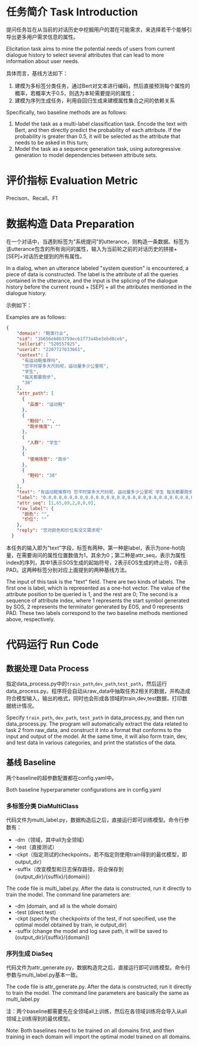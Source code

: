 # 任务简介 Task Introduction
提问任务旨在从当前的对话历史中挖掘用户的潜在可能需求，来选择若干个能够引导出更多用户需求信息的属性。

Elicitation task aims to mine the potential needs of users from current dialogue history to select several attributes that can lead to more information about user needs.

具体而言，基线方法如下：
1. 建模为多标签分类任务，通过Bert对文本进行编码，然后直接预测每个属性的概率，若概率大于0.5，则选为本轮需要提问的属性；
2. 建模为序列生成任务，利用自回归生成来建模属性集合之间的依赖关系

Specifically, two baseline methods are as follows:
1. Model the task as a multi-label classification task. Encode the text with Bert, and then directly predict the probability of each attribute. If the probability is greater than 0.5, it will be selected as the attribute that needs to be asked in this turn;
2. Model the task as a sequence generation task, using autoregressive generation to model dependencies between attribute sets.

# 评价指标 Evaluation Metric
Precison、Recall、F1

# 数据构造 Data Preparation
在一个对话中，当遇到标签为"系统提问"的utterance，则构造一条数据。标签为该utterance包含的所有询问的属性，输入为当前轮之前的对话历史的拼接+[SEP]+对话历史提到的所有属性。

In a dialog, when an utterance labeled "system question" is encountered, a piece of data is constructed. The label is the attribute of all the queries contained in the utterance, and the input is the splicing of the dialogue history before the current round + [SEP] + all the attributes mentioned in the dialogue history.

示例如下：

Examples are as follows:


```json
{
    "domain": "鞋类行业",
    "sid": "1b656eb8b3759ec61f73a4be3ebd8ceb",
    "sellerid": "520557925",
    "userid": "2207727033661",
    "context": [
      "有运动鞋推荐吗",
      "您平时穿多大尺码呢，运动量多少公里呢",
      "学生",
      "每天都要跑步",
      "38"
    ],
    "attr_path": [
      {
        "品类": "运动鞋"
      },
      {
        "鞋码": "",
        "跑步强度": ""
      },
      {
        "人群": "学生"
      },
      {
        "使用场景": "跑步"
      },
      {
        "鞋码": "38"
      }
    ],
    "text": "有运动鞋推荐吗 您平时穿多大尺码呢，运动量多少公里呢 学生 每天都要跑步 38[SEP]83 67 75 35 16 67",
    "label": "0.0,0.0,0.0,0.0,0.0,0.0,0.0,0.0,0.0,0.0,0.0,0.0,0.0,0.0,0.0,0.0,0.0,0.0,0.0,0.0,0.0,0.0,0.0,0.0,0.0,0.0,0.0,0.0,0.0,0.0,0.0,0.0,0.0,0.0,0.0,0.0,0.0,0.0,0.0,0.0,0.0,0.0,0.0,0.0,0.0,0.0,0.0,0.0,0.0,0.0,0.0,0.0,0.0,0.0,0.0,0.0,0.0,0.0,0.0,0.0,0.0,0.0,1.0,0.0,0.0,0.0,1.0,0.0,0.0,0.0,0.0,0.0,0.0,0.0,0.0,0.0,0.0,0.0,0.0,0.0,0.0,0.0,0.0,0.0,0.0,0.0,0.0,0.0,0.0",
    "attr_seq": [1,65,69,2,0,0,0],
    "raw_label": {
      "颜色": "",
      "价位": ""
    },
    "reply": "您对颜色和价位有没又需求呢"
  }
```

本任务的输入即为"text"字段，标签有两种，第一种是label，表示为one-hot向量，在需要询问的属性位置数值为1，其余为0；第二种是attr_seq，表示为属性index的序列，其中1表示SOS生成的起始符号，2表示EOS生成的终止符，0表示PAD。这两种标签分别对应上面提到的两种基线方法。

The input of this task is the "text" field. There are two kinds of labels. The first one is label, which is represented as a one-hot vector. The value of the attribute position to be queried is 1, and the rest are 0; The second is a sequence of attribute index, where 1 represents the start symbol generated by SOS, 2 represents the terminator generated by EOS, and 0 represents PAD. These two labels correspond to the two baseline methods mentioned above, respectively.

# 代码运行 Run Code
## 数据处理 Data Process
指定data_process.py中的`train_path`,`dev_path`,`test_path`，然后运行data_process.py。程序将会自动从raw_data中抽取任务2相关的数据，并构造成符合模型输入，输出的格式，同时也会形成各领域的train,dev,test数据，打印数据统计情况。

Specify `train_path`, `dev_path`, `test_path` in data_process.py, and then run data_process.py. The program will automatically extract the data related to task 2 from raw_data, and construct it into a format that conforms to the input and output of the model. At the same time, it will also form train, dev, and test data in various categories, and print the statistics of the data.

## 基线 Baseline
两个baseline的超参数配置都在config.yaml中。

Both baseline hyperparameter configurations are in config.yaml

### 多标签分类 DiaMultiClass
代码文件为multi_label.py，数据构造后之后，直接运行即可训练模型。命令行参数有：
- -dm（领域，其中all为全领域）
- -test（直接测试）
- -ckpt（指定测试的checkpoints，若不指定则使用train得到的最优模型，即output_dir）
- -suffix（改变模型和日志保存路径，将会保存到{output_dir}/{suffix}/{domain}）

The code file is multi_label.py. After the data is constructed, run it directly to train the model. The command line parameters are:
- -dm (domain, and all is the whole domain)
- -test (direct test)
- -ckpt (specify the checkpoints of the test, if not specified, use the optimal model obtained by train, ie output_dir)
- -suffix (change the model and log save path, it will be saved to {output_dir}/{suffix}/{domain})

### 序列生成 DiaSeq
代码文件为attr_generate.py，数据构造完之后，直接运行即可训练模型。命令行参数与multi_label.py基本一致。

The code file is attr_generate.py. After the data is constructed, run it directly to train the model. The command line parameters are basically the same as multi_label.py

注：两个baseline都需要先在全领域all上训练，然后在各领域训练将会导入从all领域上训练得到的最优模型。

Note: Both baselines need to be trained on all domains first, and then training in each domain will import the optimal model trained on all domains.
